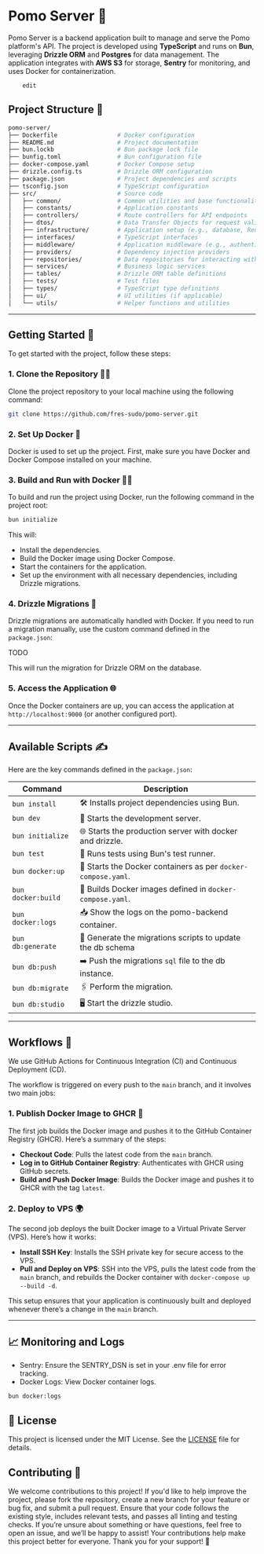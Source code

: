 # Pomo Server 🍝

Pomo Server is a backend application built to manage and serve the Pomo platform's API. The project is developed using **TypeScript** and runs on **Bun**, leveraging **Drizzle ORM** and **Postgres** for data management. The application integrates with **AWS S3** for storage, **Sentry** for monitoring, and uses Docker for containerization.

        edit

## Project Structure 🧱

```sh 
pomo-server/
├── Dockerfile                 # Docker configuration
├── README.md                  # Project documentation
├── bun.lockb                  # Bun package lock file
├── bunfig.toml                # Bun configuration file
├── docker-compose.yaml        # Docker Compose setup
├── drizzle.config.ts          # Drizzle ORM configuration
├── package.json               # Project dependencies and scripts
├── tsconfig.json              # TypeScript configuration
├── src/                       # Source code
│   ├── common/                # Common utilities and base functionality
│   ├── constants/             # Application constants
│   ├── controllers/           # Route controllers for API endpoints
│   ├── dtos/                  # Data Transfer Objects for request validation
│   ├── infrastructure/        # Application setup (e.g., database, Redis)
│   ├── interfaces/            # TypeScript interfaces
│   ├── middleware/            # Application middleware (e.g., authentication)
│   ├── providers/             # Dependency injection providers
│   ├── repositories/          # Data repositories for interacting with the database
│   ├── services/              # Business logic services
│   ├── tables/                # Drizzle ORM table definitions
│   ├── tests/                 # Test files
│   ├── types/                 # TypeScript type definitions
│   ├── ui/                    # UI utilities (if applicable)
│   └── utils/                 # Helper functions and utilities
```

---


## Getting Started 🚀

To get started with the project, follow these steps:

### 1. Clone the Repository 🧑‍💻

Clone the project repository to your local machine using the following command:

```bash
git clone https://github.com/fres-sudo/pomo-server.git
```

### 2. Set Up Docker 🐳

Docker is used to set up the project. First, make sure you have Docker and Docker Compose installed on your machine.

### 3. Build and Run with Docker 🏃‍♂️

To build and run the project using Docker, run the following command in the project root:

```bash
bun initialize
```

This will:

- Install the dependencies.
- Build the Docker image using Docker Compose.
- Start the containers for the application.
- Set up the environment with all necessary dependencies, including Drizzle migrations.

### 4. Drizzle Migrations 🧳

Drizzle migrations are automatically handled with Docker. If you need to run a migration manually, use the custom command defined in the `package.json`:

TODO

This will run the migration for Drizzle ORM on the database.

### 5. Access the Application 🌐

Once the Docker containers are up, you can access the application at `http://localhost:9000` (or another configured port).

---

## Available Scripts ✍️

Here are the key commands defined in the `package.json`:

| Command                | Description                                                 |
|------------------------|-------------------------------------------------------------|
| `bun install`           | 🛠️ Installs project dependencies using Bun.                    |
| `bun dev`               | 🚀 Starts the development server.                              |
| `bun initialize`             | 🌐 Starts the production server with docker and drizzle.|
| `bun test`              | 🧪 Runs tests using Bun's test runner.                         |
| `bun docker:up`     | 🐳 Starts the Docker containers as per `docker-compose.yaml`.   |
| `bun docker:build`  | 🔨 Builds Docker images defined in `docker-compose.yaml`.       |
| `bun docker:logs`   | 📥 Show the logs on the pomo-backend container.                   |
| `bun db:generate`   | 🔌 Generate the migrations scripts to update the db schema    |
| `bun db:push`   | ➡️  Push the migrations `sql` file to the db instance.                   |
| `bun db:migrate`   | 🖇️ Perform the migration.                   |
| `bun db:studio`   |🖥️ Start the drizzle studio.                   |

---

## Workflows 🔄

We use GitHub Actions for Continuous Integration (CI) and Continuous Deployment (CD).

The workflow is triggered on every push to the `main` branch, and it involves two main jobs:

### 1. Publish Docker Image to GHCR 🐳

The first job builds the Docker image and pushes it to the GitHub Container Registry (GHCR). Here’s a summary of the steps:

- **Checkout Code**: Pulls the latest code from the `main` branch.
- **Log in to GitHub Container Registry**: Authenticates with GHCR using GitHub secrets.
- **Build and Push Docker Image**: Builds the Docker image and pushes it to GHCR with the tag `latest`.

### 2. Deploy to VPS 🌍

The second job deploys the built Docker image to a Virtual Private Server (VPS). Here’s how it works:

- **Install SSH Key**: Installs the SSH private key for secure access to the VPS.
- **Pull and Deploy on VPS**: SSH into the VPS, pulls the latest code from the `main` branch, and rebuilds the Docker container with `docker-compose up --build -d`.

This setup ensures that your application is continuously built and deployed whenever there’s a change in the `main` branch.

---

## 📈 Monitoring and Logs

- Sentry: Ensure the SENTRY_DSN is set in your .env file for error tracking.
- Docker Logs: View Docker container logs.

```bash
bun docker:logs
```
## 📄 License

This project is licensed under the MIT License. See the [LICENSE](./LICENSE.md) file for details.

## Contributing 🤝

We welcome contributions to this project! If you'd like to help improve the project, please fork the repository, create a new branch for your feature or bug fix, and submit a pull request. Ensure that your code follows the existing style, includes relevant tests, and passes all linting and testing checks. If you’re unsure about something or have questions, feel free to open an issue, and we’ll be happy to assist! Your contributions help make this project better for everyone. Thank you for your support! 🙏
